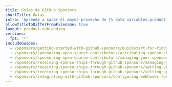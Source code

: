 ```yaml
---
title: Guías de GitHub Sponsors
shortTitle: Guías
intro: 'Aprende a sacar el mayor provecho de {% data variables.product.prodname_sponsors %}.'
allowTitleToDifferFromFilename: true
layout: product-sublanding
versions:
  fpt: '*'
includeGuides:
  - /sponsors/getting-started-with-github-sponsors/quickstart-for-finding-contributors-to-sponsor
  - /sponsors/sponsoring-open-source-contributors/attributing-sponsorships-to-your-organization
  - /sponsors/sponsoring-open-source-contributors/managing-your-sponsorship
  - /sponsors/receiving-sponsorships-through-github-sponsors/managing-your-payouts-from-github-sponsors
  - /sponsors/receiving-sponsorships-through-github-sponsors/setting-up-github-sponsors-for-your-user-account
  - /sponsors/receiving-sponsorships-through-github-sponsors/setting-up-github-sponsors-for-your-organization
  - /sponsors/integrating-with-github-sponsors/configuring-webhooks-for-events-in-your-sponsored-account
---
```


